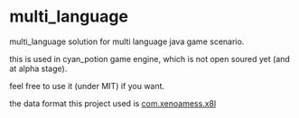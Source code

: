 # multi_language
multi_language solution for multi language java game scenario.

this is used in cyan_potion game engine, which is not open soured yet (and at alpha stage).

feel free to use it (under MIT) if you want.

the data format this project used is [com.xenoamess.x8l](https://github.com/XenoAmess/x8l/)
